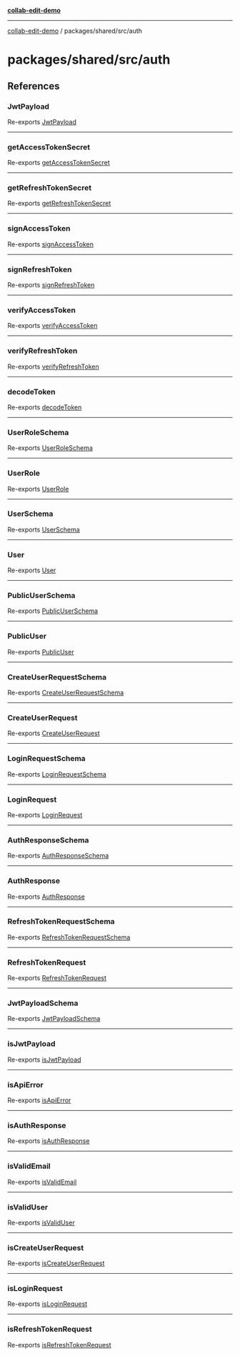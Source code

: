 [**collab-edit-demo**](../../../../README.md)

***

[collab-edit-demo](../../../../README.md) / packages/shared/src/auth

# packages/shared/src/auth

## References

### JwtPayload

Re-exports [JwtPayload](../../../../auth/schemas/type-aliases/JwtPayload.md)

***

### getAccessTokenSecret

Re-exports [getAccessTokenSecret](../../../../auth/jwt/functions/getAccessTokenSecret.md)

***

### getRefreshTokenSecret

Re-exports [getRefreshTokenSecret](../../../../auth/jwt/functions/getRefreshTokenSecret.md)

***

### signAccessToken

Re-exports [signAccessToken](../../../../auth/jwt/functions/signAccessToken.md)

***

### signRefreshToken

Re-exports [signRefreshToken](../../../../auth/jwt/functions/signRefreshToken.md)

***

### verifyAccessToken

Re-exports [verifyAccessToken](../../../../auth/jwt/functions/verifyAccessToken.md)

***

### verifyRefreshToken

Re-exports [verifyRefreshToken](../../../../auth/jwt/functions/verifyRefreshToken.md)

***

### decodeToken

Re-exports [decodeToken](../../../../auth/jwt/functions/decodeToken.md)

***

### UserRoleSchema

Re-exports [UserRoleSchema](../../../../auth/schemas/variables/UserRoleSchema.md)

***

### UserRole

Re-exports [UserRole](../../../../auth/schemas/type-aliases/UserRole.md)

***

### UserSchema

Re-exports [UserSchema](../../../../auth/schemas/variables/UserSchema.md)

***

### User

Re-exports [User](../../../../auth/schemas/type-aliases/User.md)

***

### PublicUserSchema

Re-exports [PublicUserSchema](../../../../auth/schemas/variables/PublicUserSchema.md)

***

### PublicUser

Re-exports [PublicUser](../../../../auth/schemas/type-aliases/PublicUser.md)

***

### CreateUserRequestSchema

Re-exports [CreateUserRequestSchema](../../../../auth/schemas/variables/CreateUserRequestSchema.md)

***

### CreateUserRequest

Re-exports [CreateUserRequest](../../../../auth/schemas/type-aliases/CreateUserRequest.md)

***

### LoginRequestSchema

Re-exports [LoginRequestSchema](../../../../auth/schemas/variables/LoginRequestSchema.md)

***

### LoginRequest

Re-exports [LoginRequest](../../../../auth/schemas/type-aliases/LoginRequest.md)

***

### AuthResponseSchema

Re-exports [AuthResponseSchema](../../../../auth/schemas/variables/AuthResponseSchema.md)

***

### AuthResponse

Re-exports [AuthResponse](../../../../auth/schemas/type-aliases/AuthResponse.md)

***

### RefreshTokenRequestSchema

Re-exports [RefreshTokenRequestSchema](../../../../auth/schemas/variables/RefreshTokenRequestSchema.md)

***

### RefreshTokenRequest

Re-exports [RefreshTokenRequest](../../../../auth/schemas/type-aliases/RefreshTokenRequest.md)

***

### JwtPayloadSchema

Re-exports [JwtPayloadSchema](../../../../auth/schemas/variables/JwtPayloadSchema.md)

***

### isJwtPayload

Re-exports [isJwtPayload](../../../../auth/validation/functions/isJwtPayload.md)

***

### isApiError

Re-exports [isApiError](../../../../auth/validation/functions/isApiError.md)

***

### isAuthResponse

Re-exports [isAuthResponse](../../../../auth/validation/functions/isAuthResponse.md)

***

### isValidEmail

Re-exports [isValidEmail](../../../../auth/validation/functions/isValidEmail.md)

***

### isValidUser

Re-exports [isValidUser](../../../../auth/validation/functions/isValidUser.md)

***

### isCreateUserRequest

Re-exports [isCreateUserRequest](../../../../auth/validation/functions/isCreateUserRequest.md)

***

### isLoginRequest

Re-exports [isLoginRequest](../../../../auth/validation/functions/isLoginRequest.md)

***

### isRefreshTokenRequest

Re-exports [isRefreshTokenRequest](../../../../auth/validation/functions/isRefreshTokenRequest.md)
